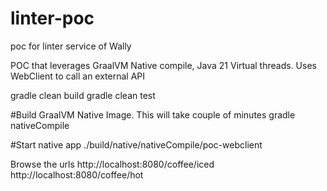 # linter-poc
poc for linter service of Wally 

POC that leverages GraalVM Native compile, Java 21 Virtual threads. Uses WebClient to call an external API

gradle clean build
gradle clean test


#Build GraalVM Native Image. This will take couple of minutes
gradle nativeCompile

#Start native app
./build/native/nativeCompile/poc-webclient

Browse the urls
http://localhost:8080/coffee/iced
http://localhost:8080/coffee/hot
